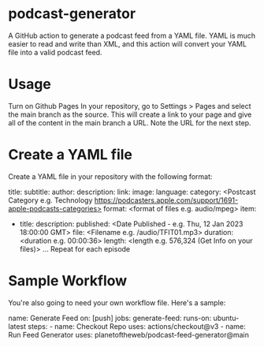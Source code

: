 # podcast-generator

A GitHub action to generate a podcast feed from a YAML file. YAML is much easier to read and write than XML, and this action will convert your YAML file into a valid podcast feed.

# Usage
Turn on Github Pages
In your repository, go to Settings > Pages and select the main branch as the source. This will create a link to your page and give all of the content in the main branch a URL. Note the URL for the next step.

# Create a YAML file
Create a YAML file in your repository with the following format:

 title: <Podcast Title>
subtitle: <Podcast Subtitle>
author: <Author Name>
description: <Podcast Description>
link: <GitHub Pages URL>
image: <Artwork Location>
language: <Podcast Language e.g. en-us>
category: <Postcast Category e.g. Technology https://podcasters.apple.com/support/1691-apple-podcasts-categories>
format: <format of files e.g. audio/mpeg>
item:
  - title: <Podcast Episode Title>
    description: <Podcast Episode Description>
    published: <Date Published - e.g. Thu, 12 Jan 2023 18:00:00 GMT>
    file: <Filename e.g. /audio/TFIT01.mp3>
    duration: <duration e.g. 00:00:36>
    length: <length e.g. 576,324 (Get Info on your files)>
  ... Repeat for each episode
# Sample Workflow
You're also going to need your own workflow file. Here's a sample:

name: Generate Feed
on: [push]
jobs:
  generate-feed:
    runs-on: ubuntu-latest
    steps:
      - name: Checkout Repo
        uses: actions/checkout@v3
      - name: Run Feed Generator
        uses: planetoftheweb/podcast-feed-generator@main
